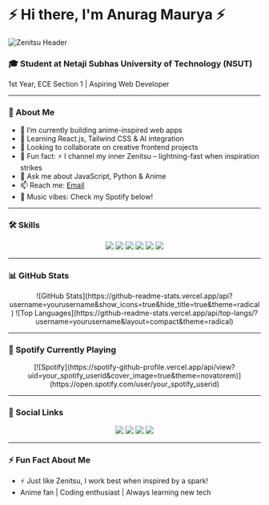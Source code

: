 # ⚡ Hi there, I'm Anurag Maurya ⚡

![Zenitsu Header](https://i.imgur.com/your-anime-header.gif) <!-- Zenitsu gif or lightning animation -->

### 🎓 Student at Netaji Subhas University of Technology (NSUT)
1st Year, ECE Section 1 | Aspiring Web Developer

---

### 🌟 About Me
- 🔭 I’m currently building anime-inspired web apps  
- 🌱 Learning React.js, Tailwind CSS & AI integration  
- 👯 Looking to collaborate on creative frontend projects  
- 🤔 Fun fact: ⚡ I channel my inner Zenitsu – lightning-fast when inspiration strikes  
- 💬 Ask me about JavaScript, Python & Anime  
- 📫 Reach me: [Email](mailto:your-email@example.com)  
- 🎵 Music vibes: Check my Spotify below!  

---

### 🛠️ Skills
<div align="center">
<img src="https://img.shields.io/badge/C++-00599C?style=for-the-badge&logo=c%2B%2B&logoColor=white" />
<img src="https://img.shields.io/badge/Python-3776AB?style=for-the-badge&logo=python&logoColor=white" />
<img src="https://img.shields.io/badge/JavaScript-F7DF1E?style=for-the-badge&logo=javascript&logoColor=black" />
<img src="https://img.shields.io/badge/HTML5-E34F26?style=for-the-badge&logo=html5&logoColor=white" />
<img src="https://img.shields.io/badge/CSS3-1572B6?style=for-the-badge&logo=css3&logoColor=white" />
<img src="https://img.shields.io/badge/React-61DAFB?style=for-the-badge&logo=react&logoColor=black" />
</div>

---

### 📊 GitHub Stats
<div align="center">
![GitHub Stats](https://github-readme-stats.vercel.app/api?username=yourusername&show_icons=true&hide_title=true&theme=radical)
![Top Languages](https://github-readme-stats.vercel.app/api/top-langs/?username=yourusername&layout=compact&theme=radical)
</div>

---

### 🎵 Spotify Currently Playing
<div align="center">
[![Spotify](https://spotify-github-profile.vercel.app/api/view?uid=your_spotify_userid&cover_image=true&theme=novatorem)](https://open.spotify.com/user/your_spotify_userid)
</div>

---

### 📣 Social Links
<div align="center">
<a href="https://twitter.com/yourusername"><img src="https://img.shields.io/badge/Twitter-1DA1F2?style=for-the-badge&logo=twitter&logoColor=white"/></a>
<a href="https://linkedin.com/in/yourusername"><img src="https://img.shields.io/badge/LinkedIn-0077B5?style=for-the-badge&logo=linkedin&logoColor=white"/></a>
<a href="https://yourportfolio.com"><img src="https://img.shields.io/badge/Portfolio-FF5733?style=for-the-badge&logo=read-the-docs&logoColor=white"/></a>
<a href="https://discord.com/users/yourdiscordid"><img src="https://img.shields.io/badge/Discord-7289DA?style=for-the-badge&logo=discord&logoColor=white"/></a>
</div>

---

### ⚡ Fun Fact About Me
- ⚡ Just like Zenitsu, I work best when inspired by a spark!  
- Anime fan | Coding enthusiast | Always learning new tech  

